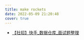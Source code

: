 ```yaml
---
title: make rockets
date: 2022-05-09 21:20:48
cover: true
---
```




<!-- more -->

- [【社招】快手_数据仓库_面试题整理](https://blog.csdn.net/weixin_43619485/article/details/107164729)
